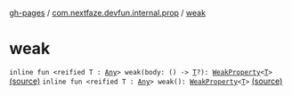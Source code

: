 [gh-pages](../index.md) / [com.nextfaze.devfun.internal.prop](index.md) / [weak](./weak.md)

# weak

`inline fun <reified T : `[`Any`](https://kotlinlang.org/api/latest/jvm/stdlib/kotlin/-any/index.html)`> weak(body: () -> `[`T`](weak.md#T)`?): `[`WeakProperty`](-weak-property/index.md)`<`[`T`](weak.md#T)`>` [(source)](https://github.com/NextFaze/dev-fun/tree/master/devfun-internal/src/main/java/com/nextfaze/devfun/internal/prop/Weak.kt#L15)
`inline fun <reified T : `[`Any`](https://kotlinlang.org/api/latest/jvm/stdlib/kotlin/-any/index.html)`> weak(): `[`WeakProperty`](-weak-property/index.md)`<`[`T`](weak.md#T)`>` [(source)](https://github.com/NextFaze/dev-fun/tree/master/devfun-internal/src/main/java/com/nextfaze/devfun/internal/prop/Weak.kt#L16)